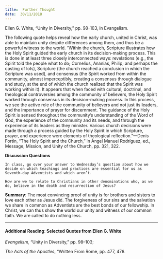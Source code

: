 ```yaml
---
title:  Further Thought
date:  30/11/2018
---
```


Ellen G. White, “Unity in Diversity,” pp. 98-103, in Evangelism.

The following quote helps reveal how the early church, united in Christ, was able to maintain unity despite differences among them, and thus be a powerful witness to the world. “Within the church, Scripture illustrates how the Holy Spirit guided the early church in its decision-making process. This is done in at least three closely interconnected ways: revelations (e.g., the Spirit told the people what to do; Cornelius, Ananias, Philip; and perhaps the casting of lots), Scripture (the church reached a conclusion in which the Scripture was used), and consensus (the Spirit worked from within the community, almost imperceptibly, creating a consensus through dialogue and study, at the end of which the church realized that the Spirit was working within it). It appears that when faced with cultural, doctrinal, and theological controversies among the community of believers, the Holy Spirit worked through consensus in its decision-making process. In this process, we see the active role of the community of believers and not just its leaders, and the importance of prayer for discernment. The guidance of the Holy Spirit is sensed throughout the community’s understanding of the Word of God, the experience of the community and its needs, and through the experience of its leaders as they minister. Various church decisions were made through a process guided by the Holy Spirit in which Scripture, prayer, and experience were elements of theological reflection.”—Denis Fortin, “The Holy Spirit and the Church,” in Ángel Manuel Rodríguez, ed., Message, Mission, and Unity of the Church, pp. 321, 322.

**Discussion Questions**

`In class, go over your answer to Wednesday’s question about how we decide on which teachings and practices are essential for us as Seventh-day Adventists and which aren’t.`

`How are we to relate to Christians in other denominations who, as we do, believe in the death and resurrection of Jesus?`

**Summary**: The most convincing proof of unity is for brothers and sisters to love each other as Jesus did. The forgiveness of our sins and the salvation we share in common as Adventists are the best bonds of our fellowship. In Christ, we can thus show the world our unity and witness of our common faith. We are called to do nothing less.

---

#### Additional Reading: Selected Quotes from Ellen G. White

_Evangelism_, “Unity in Diversity,” pp. 98–103;

_The Acts of the Apostles_, “Written From Rome, pp. 477, 478.